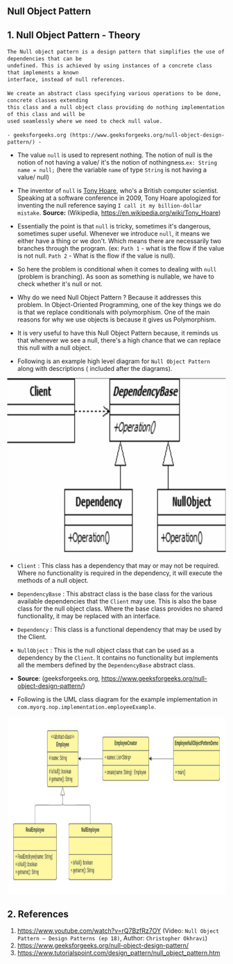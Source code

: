 ## Null Object Pattern

## 1. Null Object Pattern - Theory

```
The Null object pattern is a design pattern that simplifies the use of dependencies that can be 
undefined. This is achieved by using instances of a concrete class that implements a known 
interface, instead of null references. 

We create an abstract class specifying various operations to be done, concrete classes extending 
this class and a null object class providing do nothing implementation of this class and will be 
used seamlessly where we need to check null value.

- geeksforgeeks.org (https://www.geeksforgeeks.org/null-object-design-pattern/) -
```

- The value `null` is used to represent nothing. The notion of null is the notion of not having a
  value/ it's the notion of nothingness.`ex: String name = null;` (here the variable `name` of
  type `String` is not having a value/ null)


- The inventor of `null` is [Tony Hoare](https://en.wikipedia.org/wiki/Tony_Hoare), who's a British
  computer scientist. Speaking at a software conference in 2009, Tony Hoare apologized for inventing
  the null reference saying `I call it my billion-dollar mistake`.
  **Source:** (Wikipedia, https://en.wikipedia.org/wiki/Tony_Hoare)


- Essentially the point is that `null` is tricky, sometimes it's dangerous, sometimes super useful.
  Whenever we introduce `null`, it means we either have a thing or we don't. Which means there are
  necessarily two branches through the program. (ex: `Path 1` - what is the flow if the value is not
  null. `Path 2` - What is the flow if the value is null).


- So here the problem is conditional when it comes to dealing with `null` (problem is branching). As
  soon as something is nullable, we have to check whether it's null or not.


- Why do we need Null Object Pattern ? Because it addresses this problem. In Object-Oriented
  Programming, one of the key things we do is that we replace conditionals with polymorphism. One of
  the main reasons for why we use objects is because it gives us Polymorphism.


- It is very useful to have this Null Object Pattern because, it reminds us that whenever we see a
  null, there's a high chance that we can replace this null with a null object.


- Following is an example high level diagram for `Null Object Pattern` along with descriptions (
  included after the diagrams).

<div align="left" style="margin-bottom:20px;">
  <img alt="null object pattern high level diagram" height="400"
    src="src/main/resources/images/null object pattern high level diagram.jpg" 
    title="null object pattern high level diagram" width="700"/>
</div>

- `Client` : This class has a dependency that may or may not be required. Where no functionality is
  required in the dependency, it will execute the methods of a null object.


- `DependencyBase` : This abstract class is the base class for the various available dependencies
  that the `Client` may use. This is also the base class for the null object class. Where the base
  class provides no shared functionality, it may be replaced with an interface.


- `Dependency` : This class is a functional dependency that may be used by the Client.


- `NullObject` : This is the null object class that can be used as a dependency by the `Client`. It
  contains no functionality but implements all the members defined by the `DependencyBase` abstract
  class.


- **Source**: (geeksforgeeks.org, https://www.geeksforgeeks.org/null-object-design-pattern/)


- Following is the UML class diagram for the example implementation
  in `com.myorg.nop.implementation.employeeExample`.


<div align="left" style="margin-bottom:20px;">
  <img alt="null object implementation example diagram" height="410"
    src="src/main/resources/images/null-object-pattern-example-implementation.jpeg" 
    title="null object implementation example diagram" width="1000"/>
</div>


## 2. References

1. https://www.youtube.com/watch?v=rQ7BzfRz7OY (Video: `Null Object Pattern – Design Patterns
   (ep 18)`, Author: `Christopher Okhravi`)
2. https://www.geeksforgeeks.org/null-object-design-pattern/
3. https://www.tutorialspoint.com/design_pattern/null_object_pattern.htm

